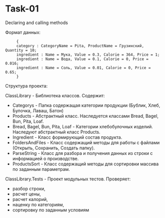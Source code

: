 # Task-01
Declaring and calling methods
         
Формат данных:

         {
         category : CategoryName = Pita, ProductName = Грузинский, Quantity = 10;
         ingredient : Name = Мука, Value = 0.3, Calorie = 364, Price = 1;
         ingredient : Name = Вода, Value = 0.1, Calorie = 0, Price = 0.016;
         ingredient : Name = Соль, Value = 0.01, Calorie = 0, Price = 0.65;
         }
Структура проекта:

ClassLibrary - Библиотека классов. Содержит:
- Categorys - Папка содержащая категории продукции (Бублик, Хлеб, Булочка, Лаваш, Батон)
- Products - Абстрактный класс. Наследуется классами Bread, Bagel, Bun, Pita, Loaf.
- Bread, Bagel, Bun, Pita, Loaf - Категории хлебобулочных изделий. Наследуют абстрактный класс Products.
- Ingredient - Класс формирующий состав продукта.
- FoldersAndFiles - Класс содержащий методы для работы с файлами (Открыть, Сохранить, Создать папку).
- ParseString - Класс для разбора и получения данных из строки с информацией о производстве.
- ProductsSort - Класс содержащий методы для сортировки массива по заданным параметрам.
         
ClassLibrary.Tests - Проект модульных тестов. Проверяет: 
- разбор строки, 
- расчет цены, 
- расчет калорий, 
- наценку по категориям,
- сортировку по заданным условиям
 
